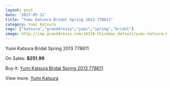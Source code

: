 ```yaml
---
layout: post
date: '2017-05-12'
title: "Yumi Katsura Bridal Spring 2013 778611"
category: Yumi Katsura
tags: ["katsura","granddressy","yumi","spring","bridal"]
image: http://img.granddressy.com/14310-thickbox_default/yumi-katsura-bridal-spring-2013-778611.jpg
---
```

Yumi Katsura Bridal Spring 2013 778611

On Sales: **$251.99**
<a href="https://www.granddressy.com/en/yumi-katsura/13363-yumi-katsura-bridal-spring-2013-778611.html"><amp-img layout="responsive" width="600" height="600" src="//img.granddressy.com/14310-thickbox_default/yumi-katsura-bridal-spring-2013-778611.jpg" alt="Yumi Katsura Bridal Spring 2013 778611 0" /></a>

Buy it: [Yumi Katsura Bridal Spring 2013 778611](https://www.granddressy.com/en/yumi-katsura/13363-yumi-katsura-bridal-spring-2013-778611.html "Yumi Katsura Bridal Spring 2013 778611")

View more: [Yumi Katsura](https://www.granddressy.com/en/177-yumi-katsura "Yumi Katsura")